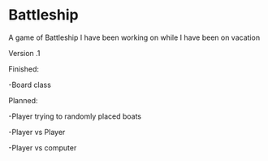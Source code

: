 # Battleship
A game of Battleship I have been working on while I have been on vacation

Version .1

Finished:

-Board class

Planned:

-Player trying to randomly placed boats

-Player vs Player

-Player vs computer
